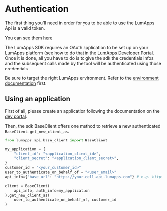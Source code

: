 # Authentication

The first thing you'll need in order for you to be able to use the LumApps Api is a valid token.

You can see them [here](https://apiv1.lumapps.com/#tag/Authentication)

The LumApps SDK requires an OAuth application to be set up on your LumApps platform (see how to do that in the [LumApps Developer Portal](https://developer.lumapps.com/documentation/oauth.html). Once it is done, all you have to do is to give the sdk the credentials infos and the subsequent calls made by the tool will be authenticated using those credentials.

Be sure to target the right LumApps environment. Refer to the [environment documentation](https://lumapps.github.io/lumapps-sdk/environment) first.

## Using an application

First of all, please create an application following the documentation on the [dev portal](https://developer.lumapps.com/documentation/oauth).

Then, the sdk BaseClient offers one method to retrieve a new authenticated `BaseClient`: `get_new_client_as`.

```python
from lumapps.api.base_client import BaseClient

my_application = {
    "client_id": "<application_client_id>",
    "client_secret": "<application_client_secret>",
}
customer_id = "<your_customer_id>"
user_to_authenticate_on_behalf_of = "<user_email>"
api_info={"base_url": "https://your-cell.api.lumapps.com"} # e.g. https://go-cell-001.api.lumapps.com

client = BaseClient(
    api_info, auth_info=my_application
).get_new_client_as(
    user_to_authenticate_on_behalf_of, customer_id
)
```
